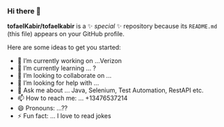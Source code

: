 ### Hi there 👋


**tofaelKabir/tofaelkabir** is a ✨ _special_ ✨ repository because its `README.md` (this file) appears on your GitHub profile.

Here are some ideas to get you started:

- 🔭 I’m currently working on ...Verizon
- 🌱 I’m currently learning ... ?
- 👯 I’m looking to collaborate on ... 
- 🤔 I’m looking for help with ... 
- 💬 Ask me about ... Java, Selenium, Test Automation, RestAPI etc.
- 📫 How to reach me: ... +13476537214
- 😄 Pronouns: ...??
- ⚡ Fun fact: ... I love to read jokes
